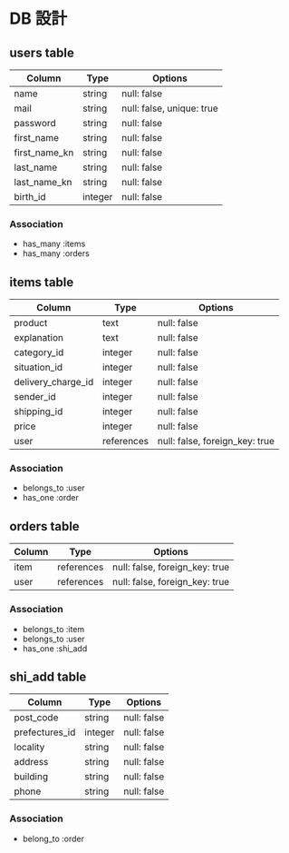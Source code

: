 # DB 設計

## users table

| Column             | Type                | Options                   |
|--------------------|---------------------|---------------------------|
| name               | string              | null: false               |
| mail               | string              | null: false, unique: true |
| password           | string              | null: false               |
| first_name         | string              | null: false               |
| first_name_kn      | string              | null: false               |
| last_name          | string              | null: false               |
| last_name_kn       | string              | null: false               |
| birth_id           | integer             | null: false               |

### Association

* has_many :items
* has_many :orders

## items table

| Column                              | Type       | Options                        |
|-------------------------------------|------------|--------------------------------|
| product                             | text       | null: false                    |
| explanation                         | text       | null: false                    |
| category_id                         | integer    | null: false                    |
| situation_id                        | integer    | null: false                    |
| delivery_charge_id                  | integer    | null: false                    |
| sender_id                           | integer    | null: false                    |
| shipping_id                         | integer    | null: false                    |
| price                               | integer    | null: false                    |
| user                                | references | null: false, foreign_key: true |

### Association

- belongs_to :user
- has_one :order

## orders table

| Column      | Type       | Options                        |
|-------------|------------|--------------------------------|
| item        | references | null: false, foreign_key: true |
| user        | references | null: false, foreign_key: true |

### Association

- belongs_to :item
- belongs_to :user
- has_one :shi_add

## shi_add table

| Column           | Type       | Options                        |
|------------------|------------|--------------------------------|
| post_code        | string     | null: false                    |
| prefectures_id   | integer    | null: false                    |
| locality         | string     | null: false                    |
| address          | string     | null: false                    |
| building         | string     | null: false                    |
| phone            | string     | null: false                    |

### Association

- belong_to :order





